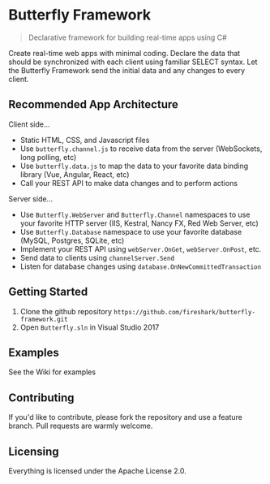 # Butterfly Framework
> Declarative framework for building real-time apps using C#

Create real-time web apps with minimal coding.  Declare the data that should be synchronized with each client using familiar SELECT syntax. Let the Butterfly Framework send the initial data and any changes to every client.

## Recommended App Architecture

Client side...

- Static HTML, CSS, and Javascript files
- Use `butterfly.channel.js` to receive data from the server (WebSockets, long polling, etc)
- Use `butterfly.data.js` to map the data to your favorite data binding library (Vue, Angular, React, etc)
- Call your REST API to make data changes and to perform actions

Server side...

- Use `Butterfly.WebServer` and `Butterfly.Channel` namespaces to use your favorite HTTP server (IIS, Kestral, Nancy FX, Red Web Server, etc)
- Use `Butterfly.Database` namespace to use your favorite database (MySQL, Postgres, SQLite, etc) 
- Implement your REST API using `webServer.OnGet`, `webServer.OnPost`, etc.
- Send data to clients using `channelServer.Send`
- Listen for database changes using `database.OnNewCommittedTransaction`

## Getting Started

1. Clone the github repository `https://github.com/fireshark/butterfly-framework.git`
1. Open `Butterfly.sln` in Visual Studio 2017

## Examples

See the Wiki for examples

## Contributing

If you'd like to contribute, please fork the repository and use a feature
branch. Pull requests are warmly welcome.

## Licensing

Everything is licensed under the Apache License 2.0.

